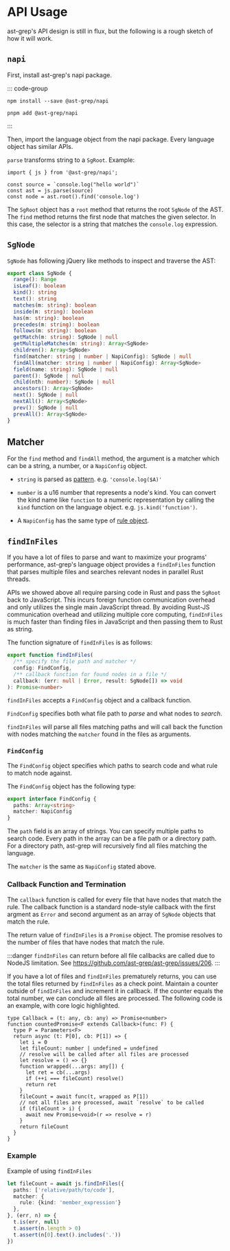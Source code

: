 # API Usage

ast-grep's API design is still in flux, but the following is a rough sketch of how it will work.

## `napi`

First, install ast-grep's napi package.

::: code-group
```bash[npm]
npm install --save @ast-grep/napi
```
```bash[pnpm]
pnpm add @ast-grep/napi
```
:::

Then, import the language object from the napi package. Every language object has similar APIs.

`parse` transforms string to a `SgRoot`. Example:

```js{4}
import { js } from '@ast-grep/napi';

const source = `console.log("hello world")`
const ast = js.parse(source)
const node = ast.root().find('console.log')
```

The `SgRoot` object has a `root` method that returns the root `SgNode` of the AST.
The `find` method returns the first node that matches the given selector. In this case, the selector is a string that matches the `console.log` expression.


## `SgNode`
`SgNode` has following jQuery like methods to inspect and traverse the AST:

```ts
export class SgNode {
  range(): Range
  isLeaf(): boolean
  kind(): string
  text(): string
  matches(m: string): boolean
  inside(m: string): boolean
  has(m: string): boolean
  precedes(m: string): boolean
  follows(m: string): boolean
  getMatch(m: string): SgNode | null
  getMultipleMatches(m: string): Array<SgNode>
  children(): Array<SgNode>
  find(matcher: string | number | NapiConfig): SgNode | null
  findAll(matcher: string | number | NapiConfig): Array<SgNode>
  field(name: string): SgNode | null
  parent(): SgNode | null
  child(nth: number): SgNode | null
  ancestors(): Array<SgNode>
  next(): SgNode | null
  nextAll(): Array<SgNode>
  prev(): SgNode | null
  prevAll(): Array<SgNode>
}
```

## Matcher

For the `find` method and `findAll` method, the argument is a matcher which can be a string, a number, or a `NapiConfig` object.

* `string` is parsed as [pattern](/guide/pattern-syntax). e.g. `'console.log($A)'`

* `number` is a u16 number that represents a node's kind. You can convert the kind name like `function` to a numeric representation by calling the `kind` function on the language object. e.g. `js.kind('function')`.

* A `NapiConfig` has the same type of [rule object](/reference/rule).

## `findInFiles`

If you have a lot of files to parse and want to maximize your programs' performance, ast-grep's language object provides a `findInFiles` function that parses multiple files and searches relevant nodes in parallel Rust threads.

APIs we showed above all require parsing code in Rust and pass the `SgRoot` back to JavaScript.
This incurs foreign function communication overhead and only utilizes the single main JavaScript thread.
By avoiding Rust-JS communication overhead and utilizing multiple core computing,
`findInFiles` is much faster than finding files in JavaScript and then passing them to Rust as string.

The function signature of `findInFiles` is as follows:

```ts
export function findInFiles(
  /** specify the file path and matcher */
  config: FindConfig,
  /** callback function for found nodes in a file */
  callback: (err: null | Error, result: SgNode[]) => void
): Promise<number>
```

`findInFiles` accepts a `FindConfig` object and a callback function.

`FindConfig` specifies both what file path to _parse_ and what nodes to _search_.

`findInFiles` will parse all files matching paths and will call back the function with nodes matching the `matcher` found in the files as arguments.

### `FindConfig`

The `FindConfig` object specifies which paths to search code and what rule to match node against.

The `FindConfig` object has the following type:

```ts
export interface FindConfig {
  paths: Array<string>
  matcher: NapiConfig
}
```

The `path` field is an array of strings. You can specify multiple paths to search code. Every path in the array can be a file path or a directory path. For a directory path, ast-grep will recursively find all files matching the language.

The `matcher` is the same as `NapiConfig` stated above.

### Callback Function and Termination

The `callback` function is called for every file that have nodes that match the rule. The callback function is a standard node-style callback with the first argment as `Error` and second argument as an array of `SgNode` objects that match the rule.

The return value of `findInFiles` is a `Promise` object. The promise resolves to the number of files that have nodes that match the rule.

:::danger
`findInFiles` can return before all file callbacks are called due to NodeJS limitation.
See https://github.com/ast-grep/ast-grep/issues/206.
:::

If you have a lot of files and `findInFiles` prematurely returns, you can use the total files returned by `findInFiles` as a check point. Maintain a counter outside of `findInFiles` and increment it in callback. If the counter equals the total number, we can conclude all files are processed. The following code is an example, with core logic highlighted.

```ts:line-numbers {11,16-18}
type Callback = (t: any, cb: any) => Promise<number>
function countedPromise<F extends Callback>(func: F) {
  type P = Parameters<F>
  return async (t: P[0], cb: P[1]) => {
    let i = 0
    let fileCount: number | undefined = undefined
    // resolve will be called after all files are processed
    let resolve = () => {}
    function wrapped(...args: any[]) {
      let ret = cb(...args)
      if (++i === fileCount) resolve()
      return ret
    }
    fileCount = await func(t, wrapped as P[1])
    // not all files are processed, await `resolve` to be called
    if (fileCount > i) {
      await new Promise<void>(r => resolve = r)
    }
    return fileCount
  }
}
```

### Example
Example of using `findInFiles`

```ts
let fileCount = await js.findInFiles({
  paths: ['relative/path/to/code'],
  matcher: {
    rule: {kind: 'member_expression'}
  },
}, (err, n) => {
  t.is(err, null)
  t.assert(n.length > 0)
  t.assert(n[0].text().includes('.'))
})
```
